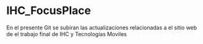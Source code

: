# IHC_FocusPlace

En el presente Git se subiran las actualizaciones relacionadas a el sitio web de el trabajo final de IHC y Tecnologías Moviles
